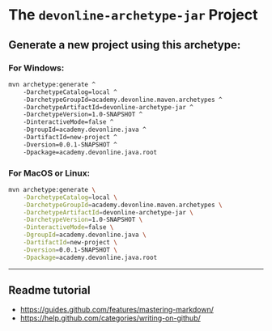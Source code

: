 # The `devonline-archetype-jar` Project

## Generate a new project using this archetype:

### For Windows:

```bash
mvn archetype:generate ^
    -DarchetypeCatalog=local ^
    -DarchetypeGroupId=academy.devonline.maven.archetypes ^
    -DarchetypeArtifactId=devonline-archetype-jar ^
    -DarchetypeVersion=1.0-SNAPSHOT ^
    -DinteractiveMode=false ^
    -DgroupId=academy.devonline.java ^
    -DartifactId=new-project ^
    -Dversion=0.0.1-SNAPSHOT ^
    -Dpackage=academy.devonline.java.root
```

### For MacOS or Linux:

```bash
mvn archetype:generate \
    -DarchetypeCatalog=local \
    -DarchetypeGroupId=academy.devonline.maven.archetypes \
    -DarchetypeArtifactId=devonline-archetype-jar \
    -DarchetypeVersion=1.0-SNAPSHOT \
    -DinteractiveMode=false \
    -DgroupId=academy.devonline.java \
    -DartifactId=new-project \
    -Dversion=0.0.1-SNAPSHOT \
    -Dpackage=academy.devonline.java.root
```

-----------------------------------------------------------------------------------

## Readme tutorial

- https://guides.github.com/features/mastering-markdown/
- https://help.github.com/categories/writing-on-github/
